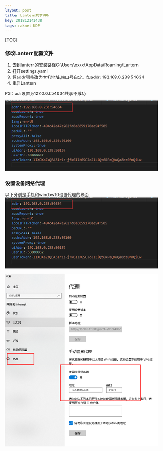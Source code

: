 ```yaml
---
layout: post
title: Lantern共享VPN
key: 201812141438
tags: raknet UDP
---
```


[TOC]

### 修改Lantern配置文件
1. 去到lantern的安装路径C:\Users\xxxx\AppData\Roaming\Lantern
2. 打开settings.yaml
3. 将addr项修改为本机地址,端口号自定。如addr: 192.168.0.238:54634
4. 重启Lantern

PS：adr设置为127.0.0.1:54634共享不成功

![](https://raw.githubusercontent.com/lizijie/lizijie.github.io/master/assets/images/2018-12-14-Lantern%E5%85%B1%E4%BA%ABVPN/settings_example.png)


### 设置设备网络代理
以下分别是手机和window10设置代理的界面
![](https://raw.githubusercontent.com/lizijie/lizijie.github.io/master/assets/images/2018-12-14-Lantern%E5%85%B1%E4%BA%ABVPN/settings_example.png)

![](https://raw.githubusercontent.com/lizijie/lizijie.github.io/master/assets/images/2018-12-14-Lantern%E5%85%B1%E4%BA%ABVPN/win10_net_settings.png)